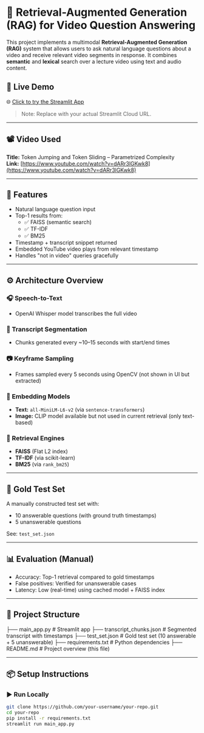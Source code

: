 # 🎥 Retrieval-Augmented Generation (RAG) for Video Question Answering

This project implements a multimodal **Retrieval-Augmented Generation (RAG)** system that allows users to ask natural language questions about a video and receive relevant video segments in response. It combines **semantic** and **lexical** search over a lecture video using text and audio content.

## 🔗 Live Demo

🌐 [Click to try the Streamlit App]([https://share.streamlit.io/your-username/your-repo/main_app.py](https://assignment5llm-dddxmahcjfbbpg47yfbeek.streamlit.app/))

> Note: Replace with your actual Streamlit Cloud URL.

---

## 📽️ Video Used

**Title:** Token Jumping and Token Sliding – Parametrized Complexity  
**Link:** [https://www.youtube.com/watch?v=dARr3lGKwk8](https://www.youtube.com/watch?v=dARr3lGKwk8)

---

## 🧠 Features

- Natural language question input
- Top-1 results from:
  - ✅ FAISS (semantic search)
  - ✅ TF-IDF
  - ✅ BM25
- Timestamp + transcript snippet returned
- Embedded YouTube video plays from relevant timestamp
- Handles "not in video" queries gracefully

---

## ⚙️ Architecture Overview

### 🎧 Speech-to-Text
- OpenAI Whisper model transcribes the full video

### 📝 Transcript Segmentation
- Chunks generated every ~10–15 seconds with start/end times

### 📷 Keyframe Sampling
- Frames sampled every 5 seconds using OpenCV (not shown in UI but extracted)

### 🔎 Embedding Models
- **Text:** `all-MiniLM-L6-v2` (via `sentence-transformers`)  
- **Image:** CLIP model available but not used in current retrieval (only text-based)

### 🧠 Retrieval Engines
- **FAISS** (Flat L2 index)
- **TF-IDF** (via scikit-learn)
- **BM25** (via `rank_bm25`)

---

## 🧪 Gold Test Set

A manually constructed test set with:
- 10 answerable questions (with ground truth timestamps)
- 5 unanswerable questions

See: `test_set.json`

---

## 📊 Evaluation (Manual)

- Accuracy: Top-1 retrieval compared to gold timestamps
- False positives: Verified for unanswerable cases
- Latency: Low (real-time) using cached model + FAISS index

---

## 📂 Project Structure

├── main_app.py # Streamlit app
├── transcript_chunks.json # Segmented transcript with timestamps
├── test_set.json # Gold test set (10 answerable + 5 unanswerable)
├── requirements.txt # Python dependencies
├── README.md # Project overview (this file)


---

## 📦 Setup Instructions

### ▶️ Run Locally

```bash
git clone https://github.com/your-username/your-repo.git
cd your-repo
pip install -r requirements.txt
streamlit run main_app.py
